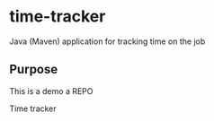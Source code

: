 # time-tracker
Java (Maven) application for tracking time on the job

## Purpose

This is a demo a REPO

Time tracker
